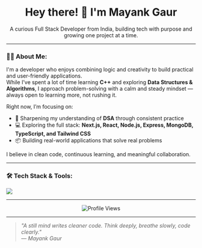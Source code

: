 <h1 align="center">Hey there! 👋 I'm Mayank Gaur</h1>

<p align="center">
  A curious Full Stack Developer from India, building tech with purpose and growing one project at a time.
</p>

---

### 🧑‍💻 About Me:
I'm a developer who enjoys combining logic and creativity to build practical and user-friendly applications.  
While I’ve spent a lot of time learning **C++** and exploring **Data Structures & Algorithms**, I approach problem-solving with a calm and steady mindset — always open to learning more, not rushing it.

Right now, I’m focusing on:

- 🧠 Sharpening my understanding of **DSA** through consistent practice  
- 💻 Exploring the full stack: **Next.js, React, Node.js, Express, MongoDB, TypeScript, and Tailwind CSS**  
- 📦 Building real-world applications that solve real problems

I believe in clean code, continuous learning, and meaningful collaboration.

---

### 🛠️ Tech Stack & Tools:
<p align="left">
  <img src="https://skillicons.dev/icons?i=cpp,java,js,react,nodejs,mongodb,express,html,css,git,github,vscode" />
</p>

---

<p align="center">
  <img src="https://komarev.com/ghpvc/?username=mayankgaur0405&label=Profile%20Views&color=blue&style=flat" alt="Profile Views"/>
</p>

---

> _"A still mind writes cleaner code. Think deeply, breathe slowly, code clearly."_  
> — *Mayank Gaur*


